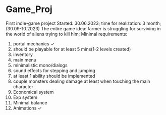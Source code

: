 # Game_Proj
First indie-game project
Started: 30.06.2023; time for realization: 3 month; (30.09-10.2023)
The entire game idea: farmer is struggling for surviving in the world of aliens trying to kill him;
Minimal requirements:
1) portal mechanics ✓
2) should be playable for at least 5 mins(1-2 levels created)
3) inventory
4) main menu
5) minimalistic mono/dialogs
6) sound effects for stepping and jumping
7) at least 1 ability should be implemented
8) couple monsters dealing damage at least when touching the main character
9) Economical system
10) Exp system
11) Minimal balance
12) Animations ✓

